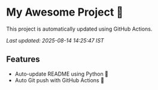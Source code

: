 # My Awesome Project 🚀

This project is automatically updated using GitHub Actions.

_Last updated: 2025-08-14 14:25:47 IST_

## Features
- Auto-update README using Python 🐍
- Auto Git push with GitHub Actions 🤖
